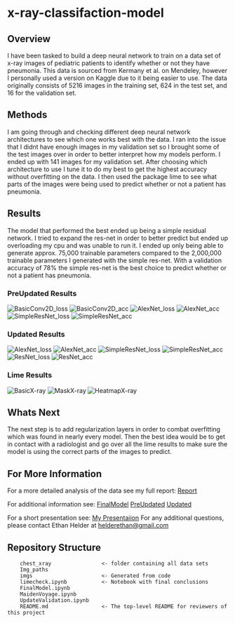 # x-ray-classifaction-model

## Overview
I have been tasked to build a deep neural network to train on a data set of x-ray images of pediatric patients to identify whether or not they have pneumonia. This data is sourced from Kermany et al. on Mendeley, however I personally used a version on Kaggle due to it being easier to use. The data originally consists of 5216 images in the training set, 624 in the test set, and 16 for the validation set. 

## Methods
I am going through and checking different deep neural network architectures to see which one works best with the data. I ran into the issue that I didnt have enough images in my validation set so I brought some of the test images over in order to better interpret how my models perform. I ended up with 141 images for my validation set. After choosing which architecture to use I tune it to do my best to get the highest accuracy without overfitting on the data. I then used the package lime to see what parts of the images were being used to predict whether or not a patient has pneumonia.

## Results
The model that performed the best ended up being a simple residual network. I tried to expand the res-net in order to better predict but ended up overloading my cpu and was unable to run it. I ended up only being able to generate approx. 75,000 trainable parameters compared to the 2,000,000 trainable parameters I generated with the simple res-net. With a validation accuracy of 78% the simple res-net is the best choice to predict whether or not a patient has pneumonia. 

### PreUpdated Results
![BasicConv2D_loss](.'/imgs/pre_results_2_loss.png')
![BasicConv2D_acc](.'/imgs/pre_results_2_acc.png')
![AlexNet_loss](.'/imgs/pre_results_3_loss.png')
![AlexNet_acc](.'/imgs/pre_results_3_acc.png')
![SimpleResNet_loss](.'/imgs/pre_results_4_loss')
![SimpleResNet_acc](.'/imgs/pre_results_4_acc')

### Updated Results
![AlexNet_loss](.'/imgs/updated_results_3_loss')
![AlexNet_acc](.'/imgs/updated_results_3_acc')
![SimpleResNet_loss](.'/imgs/updated_results_4_loss')
![SimpleResNet_acc](.'/imgs/updated_results_4_acc')
![ResNet_loss](.'/imgs/results_5_loss')
![ResNet_acc](.'/imgs/results_5_acc')

### Lime Results
![BasicX-ray](.'/imgs/og_image_limecheck.png')
![MaskX-ray](.'/imgs/mask_image_limecheck.png')
![HeatmapX-ray](.'/imgs/heatmap_limecheck.png')

## Whats Next
The next step is to add regularization layers in order to combat overfitting which was found in nearly every model. Then the best idea would be to get in contact with a radiologist and go over all the lime results to make sure the model is using the correct parts of the images to predict. 

## For More Information
For a more detailed analysis of the data see my full report: [Report](.'/limecheck.ipynb')

For additional information see: 
[FinalModel](.'/FinalModel.ipynb')
[PreUpdated](.'/MaidenVoyage.ipynb')
[Updated](.'/UpdatedValidation.ipynb')


For a short presentation see:
[My Presentaiion](./Presentation.pdf')
For any additional questions, please contact Ethan Helder at helderethan@gmail.com

## Repository Structure

```
    chest_xray                <- folder containing all data sets
    Img_paths
    imgs                      <- Generated from code
    limecheck.ipynb           <- Notebook with final conclusions 
    FinalModel.ipynb          
    MaidenVoyage.ipynb
    UpdateValidation.ipynb
    README.md                 <- The top-level README for reviewers of this project